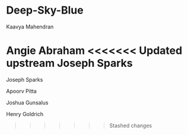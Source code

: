 # Deep-Sky-Blue
Kaavya Mahendran

Angie Abraham
<<<<<<< Updated upstream
Joseph Sparks
=======

Joseph Sparks

Apoorv Pitta

Joshua Gunsalus

Henry Goldrich
>>>>>>> Stashed changes
